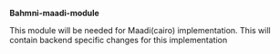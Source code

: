 **Bahmni-maadi-module**

This module will be needed for Maadi(cairo) implementation. This will contain backend specific changes for this implementation